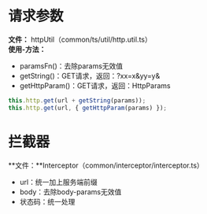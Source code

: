

# 请求参数
**文件：** httpUtil（common/ts/util/http.util.ts）  
**使用-方法：**
- paramsFn()：去除params无效值
- getString()：GET请求，返回：?xx=x&yy=y&
- getHttpParam()：GET请求，返回：HttpParams
```typescript
this.http.get(url + getString(params));
this.http.get(url, { getHttpParam(params) });
```

# 拦截器
**文件：**Interceptor（common/interceptor/interceptor.ts）
- url：统一加上服务端前缀
- body：去除body-params无效值
- 状态码：统一处理
  